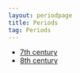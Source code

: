 ```yaml
---
layout: periodpage
title: Periods
tag: Periods
---
```


* [7th century](7th_century)
* [8th century](8th_century)